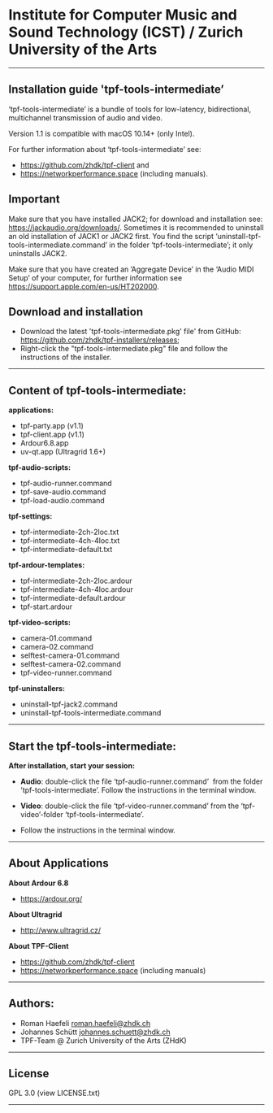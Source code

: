 # Institute for Computer Music and Sound Technology (ICST) / Zurich University of the Arts

-----

## Installation guide 'tpf-tools-intermediate’

‘tpf-tools-intermediate’ is a bundle of tools for low-latency, bidirectional, multichannel transmission of audio and video.

Version 1.1 is compatible with macOS 10.14+ (only Intel).

For further information about ‘tpf-tools-intermediate’ see: 
* https://github.com/zhdk/tpf-client and
* https://networkperformance.space (including manuals).



## Important

Make sure that you have installed JACK2; for download and installation see: https://jackaudio.org/downloads/. Sometimes it is recommended to uninstall an old installation of JACK1 or JACK2 first. You find the script ‘uninstall-tpf-tools-intermediate.command’ in the folder ‘tpf-tools-intermediate’; it only uninstalls JACK2.

Make sure that you have created an ’Aggregate Device’ in the ‘Audio MIDI Setup’ of your computer, for further information see <https://support.apple.com/en-us/HT202000>.



## Download and installation 

* Download the latest 'tpf-tools-intermediate.pkg' file' from GitHub: https://github.com/zhdk/tpf-installers/releases;
* Right-click the "tpf-tools-intermediate.pkg" file and follow the instructions of the installer.

-----


## Content of tpf-tools-intermediate:

**applications:**

  - tpf-party.app (v1.1)
  - tpf-client.app (v1.1)
  - Ardour6.8.app
  - uv-qt.app (Ultragrid 1.6+)

**tpf-audio-scripts:**

  - tpf-audio-runner.command
  - tpf-save-audio.command
  - tpf-load-audio.command
 
**tpf-settings:**

  - tpf-intermediate-2ch-2loc.txt
  - tpf-intermediate-4ch-4loc.txt
  - tpf-intermediate-default.txt

**tpf-ardour-templates:**

  - tpf-intermediate-2ch-2loc.ardour
  - tpf-intermediate-4ch-4loc.ardour
  - tpf-intermediate-default.ardour
  - tpf-start.ardour

**tpf-video-scripts:**

  - camera-01.command
  - camera-02.command
  - selftest-camera-01.command
  - selftest-camera-02.command
  - tpf-video-runner.command

**tpf-uninstallers:**

  - uninstall-tpf-jack2.command
  - uninstall-tpf-tools-intermediate.command

----

## Start the tpf-tools-intermediate:


**After installation, start your session:**

- __Audio__: double-click the file ‘tpf-audio-runner.command’ 
  from the folder ’tpf-tools-intermediate’. Follow the instructions in the terminal window.

- __Video__: double-click the file ‘tpf-video-runner.command’ from the ‘tpf-video’-folder ‘tpf-tools-intermediate’. 

- Follow the instructions in the terminal window.

-----

## About Applications

**About Ardour 6.8**
* <https://ardour.org/>
 
**About Ultragrid**
* <http://www.ultragrid.cz/>

**About TPF-Client**
* <https://github.com/zhdk/tpf-client>
* <https://networkperformance.space> (including manuals)

----

## Authors:

* Roman Haefeli <roman.haefeli@zhdk.ch>
* Johannes Schütt <johannes.schuett@zhdk.ch>
* TPF-Team @ Zurich University of the Arts (ZHdK)

-----

## License

GPL 3.0 (view LICENSE.txt)

-----
